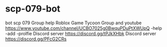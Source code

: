 # scp-079-bot
bot scp 079 Group help Roblox Game Tycoon Group and youtube https://www.youtube.com/channel/UCBO7025g0BwquPDuPtXWUpQ -help -add -prolfie Discord server https://discord.gg/tPJkXHbk Discord server https://discord.gg/PFcG2CRs 
